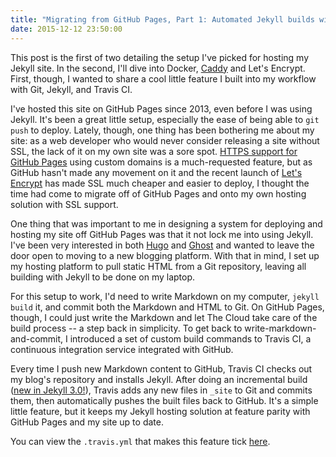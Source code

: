 ```yaml
---
title: "Migrating from GitHub Pages, Part 1: Automated Jekyll builds with Travis CI"
date: 2015-12-12 23:50:00
---
```


This post is the first of two detailing the setup I've picked for hosting my Jekyll site. In the second, I'll dive into Docker, [Caddy](https://caddyserver.com) and Let's Encrypt. First, though, I wanted to share a cool little feature I built into my workflow with Git, Jekyll, and Travis CI.

I've hosted this site on GitHub Pages since 2013, even before I was using Jekyll. It's been a great little setup, especially the ease of being able to `git push` to deploy. Lately, though, one thing has been bothering me about my site: as a web developer who would never consider releasing a site without SSL, the lack of it on my own site was a sore spot. [HTTPS support for GitHub Pages](https://github.com/isaacs/github/issues/156) using custom domains is a much-requested feature, but as GitHub hasn't made any movement on it and the recent launch of [Let's Encrypt](https://letsencrypt.org) has made SSL much cheaper and easier to deploy, I thought the time had come to migrate off of GitHub Pages and onto my own hosting solution with SSL support.

One thing that was important to me in designing a system for deploying and hosting my site off GitHub Pages was that it not lock me into using Jekyll. I've been very interested in both [Hugo](https://gohugo.io/) and [Ghost](https://ghost.org/) and wanted to leave the door open to moving to a new blogging platform. With that in mind, I set up my hosting platform to pull static HTML from a Git repository, leaving all building with Jekyll to be done on my laptop.

For this setup to work, I'd need to write Markdown on my computer, `jekyll build` it, and commit both the Markdown and HTML to Git. On GitHub Pages, though, I could just write the Markdown and let The Cloud take care of the build process -- a step back in simplicity. To get back to write-markdown-and-commit, I introduced a set of custom build commands to Travis CI, a continuous integration service integrated with GitHub.

Every time I push new Markdown content to GitHub, Travis CI checks out my blog's repository and installs Jekyll. After doing an incremental build ([new in Jekyll 3.0!](https://github.com/jekyll/jekyll/pull/3116)), Travis adds any new files in `_site` to Git and commits them, then automatically pushes the built files back to GitHub. It's a simple little feature, but it keeps my Jekyll hosting solution at feature parity with GitHub Pages and my site up to date.

You can view the `.travis.yml` that makes this feature tick [here](https://github.com/bjacobel/bjacobel.com/blob/master/.travis.yml).
